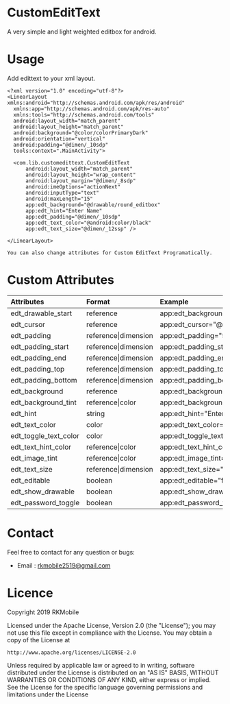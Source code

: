 # CustomEditText

A very simple and light weighted editbox for android.

# Usage

Add edittext to your xml layout.

    <?xml version="1.0" encoding="utf-8"?>
    <LinearLayout xmlns:android="http://schemas.android.com/apk/res/android"
      xmlns:app="http://schemas.android.com/apk/res-auto"
      xmlns:tools="http://schemas.android.com/tools"
      android:layout_width="match_parent"
      android:layout_height="match_parent"
      android:background="@color/colorPrimaryDark"
      android:orientation="vertical"
      android:padding="@dimen/_10sdp"
      tools:context=".MainActivity">

      <com.lib.customedittext.CustomEditText
          android:layout_width="match_parent"
          android:layout_height="wrap_content"
          android:layout_margin="@dimen/_8sdp"
          android:imeOptions="actionNext"
          android:inputType="text"
          android:maxLength="15"
          app:edt_background="@drawable/round_editbox"
          app:edt_hint="Enter Name"
          app:edt_padding="@dimen/_10sdp"
          app:edt_text_color="@android:color/black"
          app:edt_text_size="@dimen/_12ssp" />

    </LinearLayout>
    
    You can also change attributes for Custom EditText Programatically.
	
	
# Custom Attributes

    
| Attributes | Format | Example |
| :---         |     :---      |          :--- |
| edt_drawable_start   | reference     |  app:edt_background="@drawable/round_editbox"    |
| edt_cursor   | reference     | app:edt_cursor="@drawable/cursor"      |   
| edt_padding   | reference\|dimension     | app:edt_padding="5dp"      | 
| edt_padding_start   | reference\|dimension     | app:edt_padding_start="8dp"      | 
| edt_padding_end   | reference\|dimension     | app:edt_padding_end="8dp"      | 
| edt_padding_top   | reference\|dimension     | app:edt_padding_top="8dp"      | 
| edt_padding_bottom   | reference\|dimension     | app:edt_padding_bottom="8dp"      | 
| edt_background   | reference     | app:edt_background="@drawable/bg"      | 
| edt_background_tint   | reference\|color     | app:edt_background_tint="#fffffff"      | 
| edt_hint   | string     | app:edt_hint="Enter Name"      | 
| edt_text_color   | color     | app:edt_text_color="#333333"      | 
| edt_toggle_text_color   | color    | app:edt_toggle_text_color="#333333"      | 
| edt_text_hint_color   | reference\|color     | app:edt_text_hint_color="#dedede"      |  
| edt_image_tint   | reference\|color     | app:edt_image_tint="#000000"      | 
| edt_text_size   | reference\|dimension     | app:edt_text_size="14sp"      | 
| edt_editable   | boolean     | app:edt_editable="false"      | 
| edt_show_drawable   | boolean     | app:edt_show_drawable="false"      | 
| edt_password_toggle   | boolean     | app:edt_password_toggle="true"      | 
 
 
 # Contact
 
 Feel free to contact for any question or bugs:
 
 * Email : rkmobile2519@gmail.com
 
 
# Licence

Copyright 2019 RKMobile

Licensed under the Apache License, Version 2.0 (the "License");
you may not use this file except in compliance with the License.
You may obtain a copy of the License at

    http://www.apache.org/licenses/LICENSE-2.0

Unless required by applicable law or agreed to in writing, software
distributed under the License is distributed on an "AS IS" BASIS,
WITHOUT WARRANTIES OR CONDITIONS OF ANY KIND, either express or implied.
See the License for the specific language governing permissions and
limitations under the License
